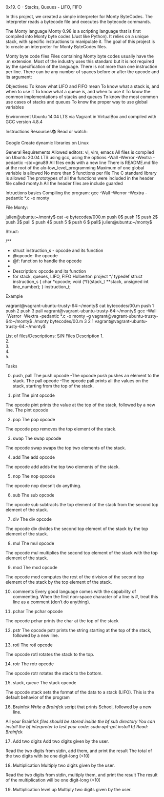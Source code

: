 0x19. C - Stacks, Queues - LIFO, FIFO

In this project, we created a simple interpreter for Monty ByteCodes. The interpreter reads a bytecode file and executes the bytecode commands.

The Monty language
Monty 0.98 is a scripting language that is first compiled into Monty byte codes (Just like Python). It relies on a unique stack, with specific instructions to manipulate it. The goal of this project is to create an interpreter for Monty ByteCodes files.

Monty byte code files
Files containing Monty byte codes usually have the .m extension. Most of the industry uses this standard but it is not required by the specification of the language. There is not more than one instruction per line. There can be any number of spaces before or after the opcode and its argument:

Objectives:
To know what LIFO and FIFO mean
To know what a stack is, and when to use it
To know what a queue is, and when to use it
To know the common implementations of stacks and queues
To know the most common use cases of stacks and queues
To know the proper way to use global variables

Environment
Ubuntu 14.04 LTS via Vagrant in VirtualBox and compiled with GCC version 4.8.4

Instructions
Resources📚
Read or watch:

Google
Create dynamic libraries on Linux

General Requirements
Allowed editors: vi, vim, emacs
All files is compiled on Ubuntu 20.04 LTS using gcc, using the options -Wall -Werror -Wextra -pedantic -std=gnu89
All files ends with a new line
There is README.md file at the root of the alx-low_level_programming
Maximum of one global variable is allowed
No more than 5 functions per file
The C standard library is allowed
The prototypes of all the functions were included in the header file called monty.h
All the header files are include guarded

Intructions basics
Compiling the program: gcc -Wall -Werror -Wextra -pedantic *.c -o monty

File Monty:

julien@ubuntu:~/monty$ cat -e bytecodes/000.m
push 0$
push 1$
push 2$
  push 3$
                   pall    $
push 4$
    push 5    $
      push    6        $
pall$
julien@ubuntu:~/monty$

Struct:

/**
 * struct instruction_s - opcode and its function
 * @opcode: the opcode
 * @f: function to handle the opcode
 *
 * Description: opcode and its function
 * for stack, queues, LIFO, FIFO Holberton project
 */
typedef struct instruction_s
{
        char *opcode;
        void (*f)(stack_t **stack, unsigned int line_number);
} instruction_t;

Example

vagrant@vagrant-ubuntu-trusty-64:~/monty$ cat bytecodes/00.m
push 1
push 2
push 3
pall
vagrant@vagrant-ubuntu-trusty-64:~/monty$ gcc -Wall -Werror -Wextra -pedantic *.c -o monty -g
vagrant@vagrant-ubuntu-trusty-64:~/monty$ ./monty bytecodes/00.m
3
2
1
vagrant@vagrant-ubuntu-trusty-64:~/monty$

List of files/Descriptions:
S/N	Files	Description
1.		
2.		
3.		
4.		
5.		

Tasks

0. push, pall
The push opcode
-The opcode push pushes an element to the stack.
The pall opcode
-The opcode pall prints all the values on the stack, starting from the top of the stack.

1. pint
The pint opcode

The opcode pint prints the value at the top of the stack, followed by a new line.
The pint opcode

2. pop
The pop opcode

The opcode pop removes the top element of the stack.

3. swap
The swap opcode

The opcode swap swaps the top two elements of the stack.

4. add
The add opcode

The opcode add adds the top two elements of the stack.

5. nop
The nop opcode

The opcode nop doesn’t do anything.

6. sub
The sub opcode

The opcode sub subtracts the top element of the stack from the second top element of the stack.

7. div
The div opcode

The opcode div divides the second top element of the stack by the top element of the stack.

8. mul
The mul opcode

The opcode mul multiplies the second top element of the stack with the top element of the stack.

9. mod
The mod opcode

The opcode mod computes the rest of the division of the second top element of the stack by the top element of the stack.

10. comments
Every good language comes with the capability of commenting. When the first non-space character of a line is #, treat this line as a comment (don’t do anything).

11. pchar
The pchar opcode

The opcode pchar prints the char at the top of the stack

12. pstr
The opcode pstr prints the string starting at the top of the stack, followed by a new line.


13. rotl
The rotl opcode

The opcode rotl rotates the stack to the top.

14. rotr
The rotr opcode

The opcode rotr rotates the stack to the bottom.

15. stack, queue
The stack opcode

The opcode stack sets the format of the data to a stack (LIFO). This is the default behavior of the program

16. Brainf*ck
Write a Brainf*ck script that prints School, followed by a new line.

All your Brainf*ck files should be stored inside the bf sub directory
You can install the bf interpreter to test your code: sudo apt-get install bf
Read: Brainf*ck

17. Add two digits
Add two digits given by the user.

Read the two digits from stdin, add them, and print the result
The total of the two digits with be one digit-long (<10)

18. Multiplication
Multiply two digits given by the user.

Read the two digits from stdin, multiply them, and print the result
The result of the multiplication will be one digit-long (<10)

19. Multiplication level up
Multiply two digits given by the user.

